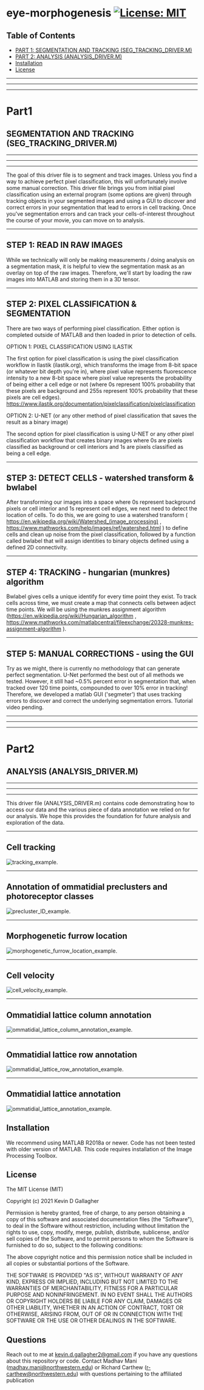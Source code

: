 # eye-morphogenesis [![License: MIT](https://img.shields.io/badge/License-MIT-yellow.svg)](https://opensource.org/licenses/MIT)

## Table of Contents
- [PART 1: SEGMENTATION AND TRACKING (SEG_TRACKING_DRIVER.M)](#Part1)
- [PART 2: ANALYSIS (ANALYSIS_DRIVER.M)](#Part2)
- [Installation](#installation)
- [License](#license)

--------------------------------------------------------------------------
--------------------------------------------------------------------------
--------------------------------------------------------------------------
# Part1
## SEGMENTATION AND TRACKING (SEG_TRACKING_DRIVER.M)
--------------------------------------------------------------------------
--------------------------------------------------------------------------
--------------------------------------------------------------------------

The goal of this driver file is to segment and track images. Unless you
find a way to achieve perfect pixel classification, this will
unfortunately involve some manual correction. This driver file brings you
from initial pixel classification using an external program (some options
are given) through tracking objects in your segmented images and using a
GUI to discover and correct errors in your segmentation that lead to
errors in cell tracking. Once you've segmentation errors and can track
your cells-of-interest throughout the course of your movie, you can move
on to analysis.

--------------------------------------------------------------------------
STEP 1: READ IN RAW IMAGES
--------------------------------------------------------------------------

While we technically will only be making measurements / doing analysis on
a segmentation mask, it is helpful to view the segmentation mask as an
overlay on top of the raw images. Therefore, we'll start by loading the
raw images into MATLAB and storing them in a 3D tensor.

--------------------------------------------------------------------------
STEP 2: PIXEL CLASSIFICATION & SEGMENTATION
--------------------------------------------------------------------------

There are two ways of performing pixel classification. Either option is
completed outside of MATLAB and then loaded in prior to detection of
cells.

OPTION 1: PIXEL CLASSIFICATION USING ILASTIK

The first option for pixel classification is using the pixel
classification workflow in Ilastik (ilastik.org), which transforms the
image from 8-bit space (or whatever bit depth you're in), where pixel
value represents fluorescence intensity to a new 8-bit space where pixel
value represents the probability of being either a cell edge or not
(where 0s represent 100% probability that these pixels are background and
255s represent 100% probability that these pixels are cell edges).
https://www.ilastik.org/documentation/pixelclassification/pixelclassification


OPTION 2: U-NET (or any other method of pixel classification that saves
the result as a binary image)

The second option for pixel classification is using U-NET or any other
pixel classification workflow that creates binary images where 0s
are pixels classified as background or cell interiors and 1s are pixels
classified as being a cell edge.

--------------------------------------------------------------------------
STEP 3: DETECT CELLS - watershed transform & bwlabel
--------------------------------------------------------------------------

After transforming our images into a space where 0s represent background
pixels or cell interior and 1s represent cell edges, we next need to
detect the location of cells. To do this, we are going to use a watershed
transform ( https://en.wikipedia.org/wiki/Watershed_(image_processing) , 
https://www.mathworks.com/help/images/ref/watershed.html ) to define
cells and clean up noise from the pixel classification, followed by a
function called bwlabel that will assign identities to binary objects
defined using a defined 2D connectivity.

--------------------------------------------------------------------------
STEP 4: TRACKING - hungarian (munkres) algorithm
--------------------------------------------------------------------------

Bwlabel gives cells a unique identify for every time point they exist. To
track cells across time, we must create a map that connects cells between
adject time points. We will be using the munkres assignment algorithm
(https://en.wikipedia.org/wiki/Hungarian_algorithm , 
https://www.mathworks.com/matlabcentral/fileexchange/20328-munkres-assignment-algorithm ). 

--------------------------------------------------------------------------
STEP 5: MANUAL CORRECTIONS - using the GUI
--------------------------------------------------------------------------

Try as we might, there is currently no methodology that can generate
perfect segmentation. U-Net performed the best out of all methods we
tested. However, it still had ~0.5% percent error in segmentation that,
when tracked over 120 time points, compounded to over 10% error in
tracking! Therefore, we developed a matlab GUI ('segmeter') that uses
tracking errors to discover and correct the underlying segmentation
errors. Tutorial video pending.

--------------------------------------------------------------------------
--------------------------------------------------------------------------
--------------------------------------------------------------------------
# Part2
## ANALYSIS (ANALYSIS_DRIVER.M)
--------------------------------------------------------------------------
--------------------------------------------------------------------------
--------------------------------------------------------------------------

This driver file (ANALYSIS_DRIVER.m) contains code demonstrating how to 
access our data and the various piece of data annotation we relied on
for our analysis. We hope this provides the foundation for future analysis
and exploration of the data.

--------------------------------------------------------------------------
Cell tracking
--------------------------------------------------------------------------

![tracking_example](github_media/tracking.gif).

--------------------------------------------------------------------------
Annotation of ommatidial preclusters and photoreceptor classes
--------------------------------------------------------------------------

![precluster_ID_example](github_media/preclusters.gif).

--------------------------------------------------------------------------
Morphogenetic furrow location
--------------------------------------------------------------------------

![morphogenetic_furrow_location_example](github_media/MF.gif).

--------------------------------------------------------------------------
Cell velocity
--------------------------------------------------------------------------

![cell_velocity_example](github_media/velocity.gif).

--------------------------------------------------------------------------
Ommatidial lattice column annotation
--------------------------------------------------------------------------

![ommatidial_lattice_column_annotation_example](github_media/columns.gif).

--------------------------------------------------------------------------
Ommatidial lattice row annotation
--------------------------------------------------------------------------

![ommatidial_lattice_row_annotation_example](github_media/rows.gif).

--------------------------------------------------------------------------
Ommatidial lattice annotation
--------------------------------------------------------------------------

![ommatidial_lattice_annotation_example](github_media/lattice.gif).


## Installation
We recommend using MATLAB R2018a or newer. Code has not been tested with older version of MATLAB. This code requires installation of the Image Processing Toolbox.

## License
The MIT License (MIT)

Copyright (c) 2021 Kevin D Gallagher

Permission is hereby granted, free of charge, to any person obtaining a copy of this software and associated documentation files (the "Software"), to deal in the Software without restriction, including without limitation the rights to use, copy, modify, merge, publish, distribute, sublicense, and/or sell copies of the Software, and to permit persons to whom the Software is furnished to do so, subject to the following conditions:

The above copyright notice and this permission notice shall be included in all copies or substantial portions of the Software.

THE SOFTWARE IS PROVIDED "AS IS", WITHOUT WARRANTY OF ANY KIND, EXPRESS OR IMPLIED, INCLUDING BUT NOT LIMITED TO THE WARRANTIES OF MERCHANTABILITY, FITNESS FOR A PARTICULAR PURPOSE AND NONINFRINGEMENT. IN NO EVENT SHALL THE AUTHORS OR COPYRIGHT HOLDERS BE LIABLE FOR ANY CLAIM, DAMAGES OR OTHER LIABILITY, WHETHER IN AN ACTION OF CONTRACT, TORT OR OTHERWISE, ARISING FROM, OUT OF OR IN CONNECTION WITH THE SOFTWARE OR THE USE OR OTHER DEALINGS IN THE SOFTWARE.

## Questions
Reach out to me at kevin.d.gallagher2@gmail.com if you have any questions about this repository or code.
Contact Madhav Mani (madhav.mani@northwestern.edu) or Richard Carthew (r-carthew@northwestern.edu) with questions pertaining to the affiliated publication
